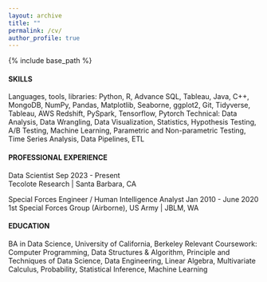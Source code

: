 ```yaml
---
layout: archive
title: ""
permalink: /cv/
author_profile: true
---
```


{% include base_path %}

#### SKILLS 
Languages, tools, libraries: Python, R, Advance SQL, Tableau, Java, C++, MongoDB, NumPy, Pandas, Matplotlib, Seaborne, ggplot2, Git,  Tidyverse, Tableau, AWS Redshift, PySpark, Tensorflow, Pytorch
Technical: Data Analysis, Data Wrangling, Data Visualization, Statistics, Hypothesis Testing, A/B Testing, Machine Learning, Parametric and  Non-parametric Testing, Time Series Analysis, Data Pipelines, ETL 

#### PROFESSIONAL EXPERIENCE 
Data Scientist Sep 2023 - Present  
Tecolote Research | Santa Barbara, CA 

Special Forces Engineer / Human Intelligence Analyst Jan 2010 - June 2020  
1st Special Forces Group (Airborne), US Army | JBLM, WA 

#### EDUCATION 
BA in Data Science, University of California, Berkeley 
Relevant Coursework: Computer Programming, Data Structures & Algorithm, Principle and Techniques of Data Science, Data Engineering,  Linear Algebra, Multivariate Calculus, Probability, Statistical Inference, Machine Learning

